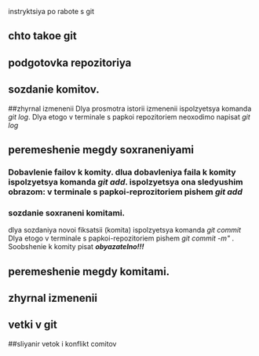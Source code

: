 instryktsiya po rabote s git

## chto takoe git

## podgotovka repozitoriya



## sozdanie komitov. 

##zhyrnal izmenenii
Dlya prosmotra istorii izmenenii ispolzyetsya komanda *git log*. Dlya etogo v terminale s papkoi repozitoriem neoxodimo napisat *git log*

## peremeshenie megdy soxraneniyami


### Dobavlenie failov k komity. dlua dobavleniya faila k komity ispolzyetsya komanda *git add*. ispolzyetsya ona sledyushim obrazom: v terminale s papkoi-reprozitoriem pishem *git add <nazvanie faila>*

### sozdanie soxraneni komitami.
dlya sozdaniya novoi fiksatsii (komita) ispolzyetsya komanda *git commit* Dlya etogo v terminale s papkoi-repozitoriem pishem *git commit -m" <soobshenie k komity>*. Soobshenie k komity pisat ***obyazatelno!!!***


## peremeshenie megdy komitami. 

## zhyrnal izmenenii

## vetki v git

##sliyanir vetok i konflikt comitov